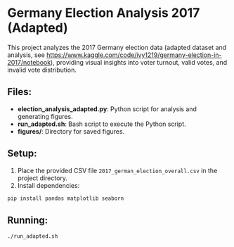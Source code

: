 
# Germany Election Analysis 2017 (Adapted)

This project analyzes the 2017 Germany election data (adapted dataset and analysis, see https://www.kaggle.com/code/ivy1219/germany-election-in-2017/notebook), providing visual insights into voter turnout, valid votes, and invalid vote distribution.

## Files:
- **election_analysis_adapted.py**: Python script for analysis and generating figures.
- **run_adapted.sh**: Bash script to execute the Python script.
- **figures/**: Directory for saved figures.

## Setup:
1. Place the provided CSV file `2017_german_election_overall.csv` in the project directory.
2. Install dependencies:
```bash
pip install pandas matplotlib seaborn
```

## Running:
```bash
./run_adapted.sh
```
